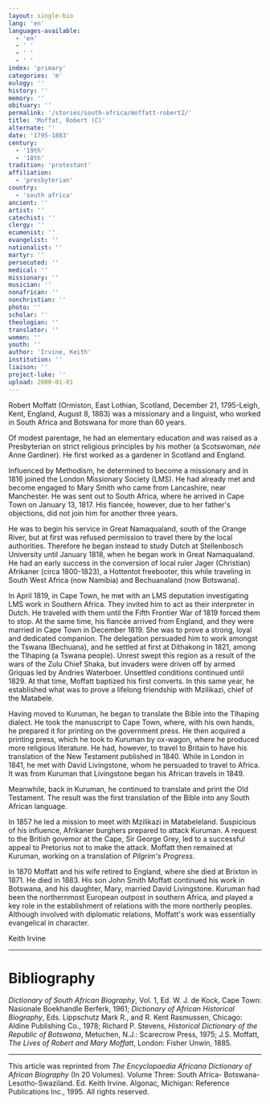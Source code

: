 ```yaml
---
layout: single-bio
lang: 'en'
languages-available:
  - 'en'
  - ' '
  - ' '
  - ' '
index: 'primary'
categories: 'm'
eulogy: ''
history: ''
memory: ''
obituary: ''
permalink: '/stories/south-africa/moffatt-robert2/'
title: 'Moffat, Robert (C)'
alternate: ''
date: '1795-1883'
century:
  - '19th'
  - '18th'
tradition: 'protestant'
affiliation:
  - 'presbyterian'
country:
  - 'south africa'
ancient: ''
artist: ''
catechist: ''
clergy: ''
ecumenist: ''
evangelist: ''
nationalist: ''
martyr: ''
persecuted: ''
medical: ''
missionary: ''
musician: ''
nonafrican: ''
nonchristian: ''
photo: ''
scholar: ''
theologian: ''
translator: ''
women: ''
youth: ''
author: 'Irvine, Keith'
institution: ''
liaison: ''
project-luke: ''
upload: 2000-01-01
---
```



Robert Moffatt (Ormiston, East Lothian, Scotland, December 21, 1795-Leigh, Kent, England, August 8, 1883) was a missionary and a linguist, who worked in South Africa and Botswana for more than 60 years.

Of modest parentage, he had an elementary education and was raised as a Presbyterian on strict religious principles by his mother (a Scotswoman, *née* Anne Gardiner). He first worked as a gardener in Scotland and England.

Influenced by Methodism, he determined to become a missionary and in 1816 joined the London Missionary Society (LMS). He had already met and become engaged to Mary Smith who came from Lancashire, near Manchester. He was sent out to South Africa, where he arrived in Cape Town on January 13, 1817. His fiancée, however, due to her father's objections, did not join him for another three years.

He was to begin his service in Great Namaqualand, south of the Orange River, but at first was refused permission to travel there by the local authorities. Therefore he began instead to study Dutch at Stellenbosch University until January 1818, when he began work in Great Namaqualand. He had an early success in the conversion of local ruler Jager (Christian) Afrikaner (circa 1800-1823), a Hottentot freebooter, this while traveling in South West Africa (now Namibia) and Bechuanaland (now Botswana).

In April 1819, in Cape Town, he met with an LMS deputation investigating LMS work in Southern Africa. They invited him to act as their interpreter in Dutch. He traveled with them until the Fifth Frontier War of 1819 forced them to stop. At the same time, his fiancée arrived from England, and they were married in Cape Town in December 1819. She was to prove a strong, loyal and dedicated companion. The delegation persuaded him to work amongst the Tswana (Bechuana), and he settled at first at Dithakong in 1821, among the Tlhaping (a Tswana people). Unrest swept this region as a result of the wars of the Zulu Chief Shaka, but invaders were driven off by armed Griquas led by Andries Waterboer. Unsettled conditions continued until 1829. At that time, Moffatt baptized his first converts. In this same year, he established what was to prove a lifelong friendship with Mzilikazi, chief of the Matabele.

Having moved to Kuruman, he began to translate the Bible into the Tlhaping dialect. He took the manuscript to Cape Town, where, with his own hands, he prepared it for printing on the government press. He then acquired a printing press, which he took to Kuruman by ox-wagon, where he produced more religious literature. He had, however, to travel to Britain to have his translation of the New Testament published in 1840. While in London in 1841, he met with David Livingstone, whom he persuaded to travel to Africa. It was from Kuruman that Livingstone began his African travels in 1849.

Meanwhile, back in Kuruman, he continued to translate and print the Old Testament. The result was the first translation of the Bible into any South African language.

In 1857 he led a mission to meet with Mzilikazi in Matabeleland. Suspicious of his influence, Afrikaner burghers prepared to attack Kuruman. A request to the British govemor at the Cape, Sir George Grey, led to a successful appeal to Pretorius not to make the attack. Moffatt then remained at Kuruman, working on a translation of *Pilgrim's Progress*.

In 1870 Moffatt and his wife retired to England, where she died at Brixton in 1871. He died in 1883. His son John Smith Moffatt continued his work in Botswana, and his daughter, Mary, married David Livingstone. Kuruman had been the northernmost European outpost in southern Africa, and played a key role in the establishment of relations with the more northerly peoples. Although involved with diplomatic relations, Moffatt's work was essentially evangelical in character.

Keith Irvine

---

# Bibliography

*Dictionary of South African Biography*, Vol. 1, Ed. W. J. de Kock, Cape Town: Nasionale Boekhandle Berferk, 1961; *Dictionary of African Historical Biography*, Eds. Lippschutz Mark R., and R. Kent Rasmussen, Chicago: Aldine Publishing Co., 1978; Richard P. Stevens, *Historical Dictionary of the Republic of Botswana*, Metuchen, N.J.: Scarecrow Press, 1975; J.S. Moffatt, *The Lives of Robert and Mary Moffatt*, London: Fisher Unwin, 1885.

---

This article was reprinted from *The Encyclopaedia Africana Dictionary of African Biography* (In 20 Volumes). Volume Three: South Africa- Botswana-Lesotho-Swaziland. Ed. Keith Irvine. Algonac, Michigan: Reference Publications Inc., 1995.  All rights reserved.